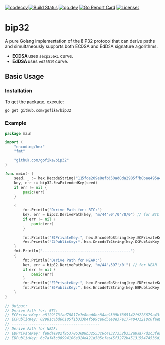 [![codecov](https://codecov.io/gh/gofika/bip32/branch/main/graph/badge.svg)](https://codecov.io/gh/gofika/bip32)
[![Build Status](https://github.com/gofika/bip32/workflows/build/badge.svg)](https://github.com/gofika/bip32)
[![go.dev](https://img.shields.io/badge/go.dev-reference-007d9c?logo=go&logoColor=white)](https://pkg.go.dev/github.com/gofika/bip32)
[![Go Report Card](https://goreportcard.com/badge/github.com/gofika/bip32)](https://goreportcard.com/report/github.com/gofika/bip32)
[![Licenses](https://img.shields.io/github/license/gofika/bip32)](LICENSE)

# bip32

A pure Golang implementation of the BIP32 protocol that can derive paths and simultaneously supports both ECDSA and EdDSA signature algorithms.

* **ECDSA** uses `secp256k1` curve.
* **EdDSA** uses `ed25519` curve.


## Basic Usage

### Installation

To get the package, execute:

```bash
go get github.com/gofika/bip32
```

### Example

```go
package main

import (
	"encoding/hex"
	"fmt"

	"github.com/gofika/bip32"
)

func main() {
	seed, _ := hex.DecodeString("115fde209e8efb650ad8da2985f7b8bae495a4c45f6d6d7591242e53b0bbbcf91f4c1d2331cb0f7900929525282be1bf5eb9fb5c42f86ea0e1ded95224e24dda")
	key, err := bip32.NewExtendedKey(seed)
	if err != nil {
		panic(err)
	}

	{
		fmt.Println("Derive Path for: BTC:")
		key, err = bip32.DerivePath(key, "m/44'/0'/0'/0/0") // for BTC
		if err != nil {
			panic(err)
		}

		fmt.Println("ECPrivateKey:", hex.EncodeToString(key.ECPrivateKey().Serialize()))
		fmt.Println("ECPublicKey:", hex.EncodeToString(key.ECPublicKey().SerializeCompressed()))
	}
	fmt.Println("----------------------------------------")
	{
		fmt.Println("Derive Path for NEAR:")
		key, err = bip32.DerivePath(key, "m/44'/397'/0'") // for NEAR
		if err != nil {
			panic(err)
		}
		fmt.Println("EDPrivateKey:", hex.EncodeToString(key.EDPrivateKey()))
		fmt.Println("EDPublicKey:", hex.EncodeToString(key.EDPublicKey()))
	}
}

// Output:
// Derive Path for: BTC:
// ECPrivateKey: e8129373fad78817e7e8bad0bc84ae1309bf365142f9226679a43f8d485e46f1
// ECPublicKey: 02981ccbd66185f1b333b4f599ce6d58e8e37e17740431218c0fae9f678828c662
// ----------------------------------------
// Derive Path for NEAR:
// EDPrivateKey: fe8dae982f9537863688b32553c6c4e327352b352a0aa77d2c3fea56dc368e676c7af4bc88994106e324d421d505cfac45f3272b4513155474536d3c49e4ef6f
// EDPublicKey: 6c7af4bc88994106e324d421d505cfac45f3272b4513155474536d3c49e4ef6f

```